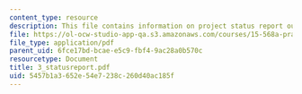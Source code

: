 ```yaml
---
content_type: resource
description: This file contains information on project status report outline.
file: https://ol-ocw-studio-app-qa.s3.amazonaws.com/courses/15-568a-practical-information-technology-management-spring-2005/5457b1a3652e54e7238c260d40ac185f_3_statusreport.pdf
file_type: application/pdf
parent_uid: 6fce17bd-bcae-e5c9-fbf4-9ac28a0b570c
resourcetype: Document
title: 3_statusreport.pdf
uid: 5457b1a3-652e-54e7-238c-260d40ac185f
---
```


